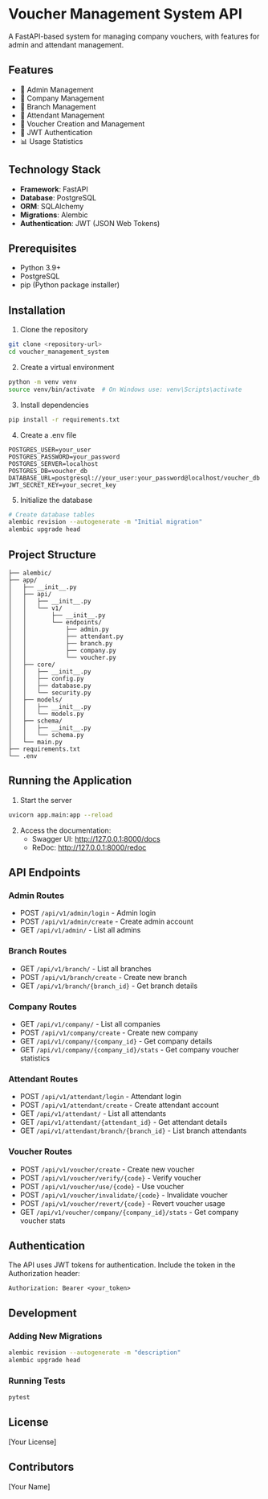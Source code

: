 # Voucher Management System API

A FastAPI-based system for managing company vouchers, with features for admin and attendant management.

## Features

- 👤 Admin Management
- 🏢 Company Management
- 🏪 Branch Management
- 👥 Attendant Management
- 🎫 Voucher Creation and Management
- 🔐 JWT Authentication
- 📊 Usage Statistics

## Technology Stack

- **Framework**: FastAPI
- **Database**: PostgreSQL
- **ORM**: SQLAlchemy
- **Migrations**: Alembic
- **Authentication**: JWT (JSON Web Tokens)

## Prerequisites

- Python 3.9+
- PostgreSQL
- pip (Python package installer)

## Installation

1. Clone the repository
```bash
git clone <repository-url>
cd voucher_management_system
```

2. Create a virtual environment
```bash
python -m venv venv
source venv/bin/activate  # On Windows use: venv\Scripts\activate
```

3. Install dependencies
```bash
pip install -r requirements.txt
```

4. Create a .env file
```env
POSTGRES_USER=your_user
POSTGRES_PASSWORD=your_password
POSTGRES_SERVER=localhost
POSTGRES_DB=voucher_db
DATABASE_URL=postgresql://your_user:your_password@localhost/voucher_db
JWT_SECRET_KEY=your_secret_key
```

5. Initialize the database
```bash
# Create database tables
alembic revision --autogenerate -m "Initial migration"
alembic upgrade head
```

## Project Structure

```
├── alembic/
├── app/
│   ├── __init__.py
│   ├── api/
│   │   ├── __init__.py
│   │   └── v1/
│   │       ├── __init__.py
│   │       └── endpoints/
│   │           ├── admin.py
│   │           ├── attendant.py
│   │           ├── branch.py
│   │           ├── company.py
│   │           └── voucher.py
│   ├── core/
│   │   ├── __init__.py
│   │   ├── config.py
│   │   ├── database.py
│   │   └── security.py
│   ├── models/
│   │   ├── __init__.py
│   │   └── models.py
│   ├── schema/
│   │   ├── __init__.py
│   │   └── schema.py
│   └── main.py
├── requirements.txt
└── .env
```

## Running the Application

1. Start the server
```bash
uvicorn app.main:app --reload
```

2. Access the documentation:
   - Swagger UI: http://127.0.0.1:8000/docs
   - ReDoc: http://127.0.0.1:8000/redoc

## API Endpoints

### Admin Routes
- POST `/api/v1/admin/login` - Admin login
- POST `/api/v1/admin/create` - Create admin account
- GET `/api/v1/admin/` - List all admins

### Branch Routes
- GET `/api/v1/branch/` - List all branches
- POST `/api/v1/branch/create` - Create new branch
- GET `/api/v1/branch/{branch_id}` - Get branch details

### Company Routes
- GET `/api/v1/company/` - List all companies
- POST `/api/v1/company/create` - Create new company
- GET `/api/v1/company/{company_id}` - Get company details
- GET `/api/v1/company/{company_id}/stats` - Get company voucher statistics

### Attendant Routes
- POST `/api/v1/attendant/login` - Attendant login
- POST `/api/v1/attendant/create` - Create attendant account
- GET `/api/v1/attendant/` - List all attendants
- GET `/api/v1/attendant/{attendant_id}` - Get attendant details
- GET `/api/v1/attendant/branch/{branch_id}` - List branch attendants

### Voucher Routes
- POST `/api/v1/voucher/create` - Create new voucher
- POST `/api/v1/voucher/verify/{code}` - Verify voucher
- POST `/api/v1/voucher/use/{code}` - Use voucher
- POST `/api/v1/voucher/invalidate/{code}` - Invalidate voucher
- POST `/api/v1/voucher/revert/{code}` - Revert voucher usage
- GET `/api/v1/voucher/company/{company_id}/stats` - Get company voucher stats

## Authentication

The API uses JWT tokens for authentication. Include the token in the Authorization header:
```
Authorization: Bearer <your_token>
```

## Development

### Adding New Migrations
```bash
alembic revision --autogenerate -m "description"
alembic upgrade head
```

### Running Tests
```bash
pytest
```

## License

[Your License]

## Contributors

[Your Name]